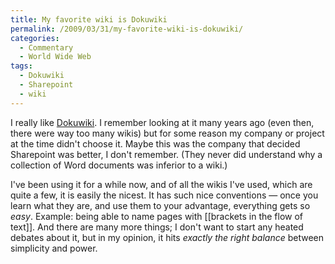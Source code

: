 ```yaml
---
title: My favorite wiki is Dokuwiki
permalink: /2009/03/31/my-favorite-wiki-is-dokuwiki/
categories:
  - Commentary
  - World Wide Web
tags:
  - Dokuwiki
  - Sharepoint
  - wiki
---
```

I really like [Dokuwiki][1]. I remember looking at it many years ago (even then, there were way too many wikis) but for some reason my company or project at the time didn't choose it. Maybe this was the company that decided Sharepoint was better, I don't remember. (They never did understand why a collection of Word documents was inferior to a wiki.)

I've been using it for a while now, and of all the wikis I've used, which are quite a few, it is easily the nicest. It has such nice conventions &#8212; once you learn what they are, and use them to your advantage, everything gets so *easy*. Example: being able to name pages with [[brackets in the flow of text]]. And there are many more things; I don't want to start any heated debates about it, but in my opinion, it hits *exactly the right balance* between simplicity and power.

 [1]: http://wiki.splitbrain.org/wiki:dokuwiki
